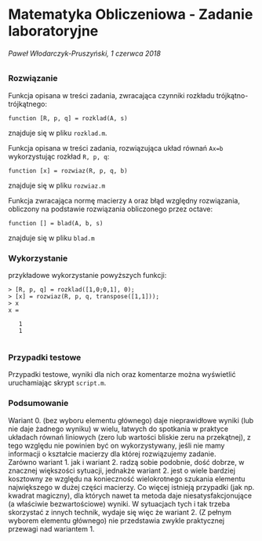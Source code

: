 # Matematyka Obliczeniowa - Zadanie laboratoryjne
###### Paweł Włodarczyk-Pruszyński, 1 czerwca 2018


### Rozwiązanie

Funkcja opisana w treści zadania, zwracająca czynniki rozkładu trójkątno-trójkątnego:  
```
function [R, p, q] = rozklad(A, s)
```  
znajduje się w pliku `rozklad.m`.

Funkcja opisana w treści zadania, rozwiązująca układ równań `Ax=b` wykorzystując rozkład `R, p, q`:  
```
function [x] = rozwiaz(R, p, q, b)
```  
znajduje się w pliku `rozwiaz.m`

Funkcja zwracająca normę macierzy `A` oraz błąd względny rozwiązania, obliczony na podstawie rozwiązania obliczonego przez octave:  
``` 
function [] = blad(A, b, s)
```
znajduje się w pliku `blad.m`

### Wykorzystanie

przykładowe wykorzystanie powyższych funkcji:  
```
> [R, p, q] = rozklad([1,0;0,1], 0);
> [x] = rozwiaz(R, p, q, transpose([1,1]));
> x
x =

   1
   1


```

### Przypadki testowe
 
Przypadki testowe, wyniki dla nich oraz komentarze można wyświetlić uruchamiając skrypt `script.m`.

### Podsumowanie

Wariant 0. (bez wyboru elementu głównego) daje nieprawidłowe wyniki (lub nie daje żadnego wyniku) w wielu, łatwych do spotkania w praktyce układach równań liniowych (zero lub wartości bliskie zeru na przekątnej), z tego względu nie powinien być on wykorzystywany, jeśli nie mamy informacji o kształcie macierzy dla której rozwiązujemy zadanie.  
Zarówno wariant 1. jak i wariant 2. radzą sobie podobnie, dość dobrze, w znacznej większości sytuacji, jednakże wariant 2. jest o wiele bardziej kosztowny ze względu na konieczność wielokrotnego szukania elementu największego w dużej części macierzy. Co więcej istnieją przypadki (jak np. kwadrat magiczny), dla których nawet ta metoda daje niesatysfakcjonujące (a właściwie bezwartościowe) wyniki. W sytuacjach tych i tak trzeba skorzystać z innych technik, wydaje się więc że wariant 2. (Z pełnym wyborem elementu głównego) nie przedstawia zwykle praktycznej przewagi nad wariantem 1.
